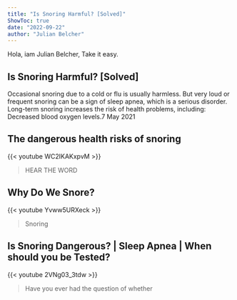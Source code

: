 ```yaml
---
title: "Is Snoring Harmful? [Solved]"
ShowToc: true 
date: "2022-09-22"
author: "Julian Belcher" 
---
```


Hola, iam Julian Belcher, Take it easy.
## Is Snoring Harmful? [Solved]
Occasional snoring due to a cold or flu is usually harmless. But very loud or frequent snoring can be a sign of sleep apnea, which is a serious disorder. Long-term snoring increases the risk of health problems, including: Decreased blood oxygen levels.7 May 2021

## The dangerous health risks of snoring
{{< youtube WC2IKAKxpvM >}}
>HEAR THE WORD 

## Why Do We Snore?
{{< youtube Yvww5URXeck >}}
>Snoring

## Is Snoring Dangerous? | Sleep Apnea | When should you be Tested?
{{< youtube 2VNg03_3tdw >}}
>Have you ever had the question of whether 

